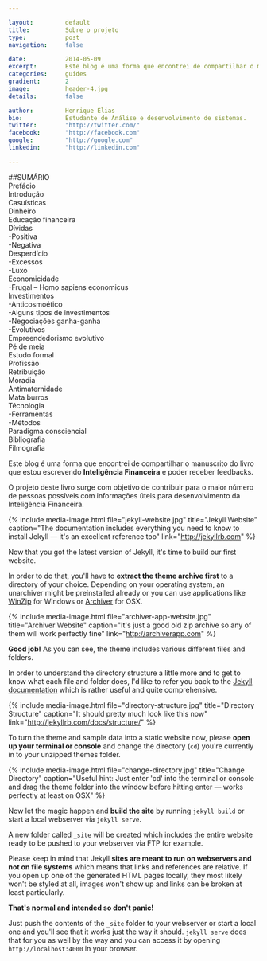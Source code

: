 ```yaml
---

layout:			default
title:  		Sobre o projeto
type:			post
navigation: 	false

date:   		2014-05-09
excerpt: 		Este blog é uma forma que encontrei de compartilhar o manuscrito do livro que estou escrevendo <b>Inteligência Financeira</b> e poder receber feedbacks.
categories:		guides
gradient: 		2
image: 			header-4.jpg
details:		false

author: 		Henrique Elias
bio: 			Estudante de Análise e desenvolvimento de sistemas.
twitter: 		"http://twitter.com/"
facebook: 		"http://facebook.com"
google: 		"http://google.com"
linkedin: 		"http://linkedin.com"

---
```

##SUMÁRIO
<br>
Prefácio<br>
Introdução<br>
Casuísticas<br>
Dinheiro<br>
Educação financeira<br>
Dívidas<br>
-Positiva<br>
-Negativa<br>
Desperdício<br>
-Excessos<br>
-Luxo<br>
Economicidade<br>
-Frugal – Homo sapiens economicus<br>
Investimentos<br>
-Anticosmoético<br>
-Alguns tipos de investimentos<br>
-Negociações ganha-ganha<br>
-Evolutivos<br>
Empreendedorismo evolutivo<br>
Pé de meia<br>
Estudo formal<br>
Profissão<br>
Retribuição<br>
Moradia<br>
Antimaternidade<br>
Mata burros<br>
Técnologia<br>
-Ferramentas<br>
-Métodos<br>
Paradigma consciencial<br>
Bibliografia<br>
Filmografia<br>


Este blog é uma forma que encontrei de compartilhar o manuscrito do livro que estou escrevendo <b>Inteligência Financeira</b> e poder receber feedbacks.

O projeto deste livro surge com objetivo de contribuir para o maior número de pessoas possíveis com informações úteis para desenvolvimento da Inteligência Financeira.



{% include media-image.html file="jekyll-website.jpg" title="Jekyll Website" caption="The documentation includes everything you need to know to install Jekyll — it's an excellent reference too" link="http://jekyllrb.com" %}

Now that you got the latest version of Jekyll, it's time to build our first website.

In order to do that, you'll have to **extract the theme archive first** to a directory of your choice. Depending on your operating system, an unarchiver might be preinstalled already or you can use applications like [WinZip](http://www.winzip.de) for Windows or [Archiver](http://archiverapp.com) for OSX.

{% include media-image.html file="archiver-app-website.jpg" title="Archiver Website" caption="It's just a good old zip archive so any of them will work perfectly fine" link="http://archiverapp.com" %}

**Good job!** As you can see, the theme includes various different files and folders.

In order to understand the directory structure a little more and to get to know what each file and folder does, I'd like to refer you back to the [Jekyll documentation](http://jekyllrb.com/docs/structure/) which is rather useful and quite comprehensive.

{% include media-image.html file="directory-structure.jpg" title="Directory Structure" caption="It should pretty much look like this now" link="http://jekyllrb.com/docs/structure/" %}

To turn the theme and sample data into a static website now, please **open up your terminal or console** and change the directory (`cd`) you're currently in to your unzipped themes folder.

{% include media-image.html file="change-directory.jpg" title="Change Directory" caption="Useful hint: Just enter 'cd' into the terminal or console and drag the theme folder into the window before hitting enter — works perfectly at least on OSX" %}

Now let the magic happen and **build the site** by running `jekyll build` or start a local webserver via `jekyll serve`.

A new folder called `_site` will be created which includes the entire website ready to be pushed to your webserver via FTP for example.

Please keep in mind that Jekyll **sites are meant to run on webservers and not on file systems** which means that links and references are relative. If you open up one of the generated HTML pages locally, they most likely won't be styled at all, images won't show up and links can be broken at least particularly.

**That's normal and intended so don't panic!**

Just push the contents of the `_site` folder to your webserver or start a local one and you'll see that it works just the way it should. `jekyll serve` does that for you as well by the way and you can access it by opening `http://localhost:4000` in your browser.

